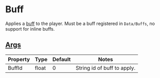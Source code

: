 # Buff

Applies a [buff](https://stardewvalleywiki.com/Modding:Buffs) to the player. Must be a buff registered in `Data/Buffs`, no support for inline buffs.

## [Args](~/api/TrinketTinker.Models.AbilityArgs.BuffArgs.yml)

| Property | Type | Default | Notes |
| -------- | ---- | ------- | ----- |
| BuffId | float | 0 | String id of buff to apply. |
